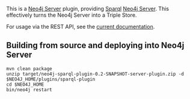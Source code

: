 This is a [Neo4j Server](http://neo4j.org/download) plugin, providing [Sparql](http://en.wikipedia.org/wiki/SPARQL)
 [Neo4j Server](http://neo4j.org). This effectively turns the Neo4j Server into a Triple Store.
 
For usage via the REST API, see the [current documentation](http://neo4j-contrib.github.io/sparql-plugin/).

Building from source and deploying into Neo4j Server
-----------------------------------------------------

    mvn clean package
    unzip target/neo4j-sparql-plugin-0.2-SNAPSHOT-server-plugin.zip -d $NEO4J_HOME/plugins/sparql-plugin
    cd $NEO4J_HOME
    bin/neo4j restart
